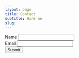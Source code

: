 ```yaml
---
layout: page
title: Contact
subtitle: Hire me
slug: 
---
```

<form role="form" id="contactForm" method="POST">
<div class = "form-group">
    <label for="name">Name</label>
    <input type="text" name="name">
</div>
<div class = "form-group">
    <label for="email">Email</label>
    <input type="email" name="_replyto">
</div>
    <button type="submit" value="Send" class = "btn btn-default">Submit</button>
    <input type="text" name="_gotcha" style="display:none" />
    <input type="hidden" name="_next" value="//newaspectmedia.com" />
</form>

        